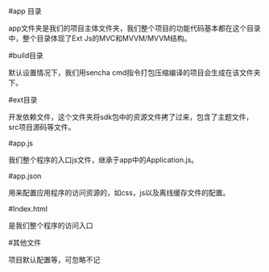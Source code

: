 #app 目录

app文件夹是我们的项目主体文件夹，我们整个项目的功能代码基本都在这个目录中，整个目录体现了Ext Js的MVC和MVVM/MVVM结构。

#build目录

默认设置情况下，我们用sencha cmd指令打包压缩编译的项目会生成在该文件夹下。

#ext目录

开发依赖文件，这个文件夹将sdk包中的资源文件拷了过来，包含了主题文件，src项目源码等文件。

#app.js

我们整个程序的入口js文件，继承于app中的Application.js。

#app.json

用来配置应用程序的访问资源的，如css，js以及离线缓存文件的配置。

#Index.html

是我们整个程序的访问入口

#其他文件

项目默认配置等，可忽略不记
